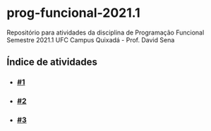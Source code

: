 # prog-funcional-2021.1
Repositório para atividades da disciplina de Programação Funcional
Semestre 2021.1 UFC Campus Quixadá - Prof. David Sena

## Índice de atividades
- ### [#1](%2301)
- ### [#2](%2302)
- ### [#3](%2303)

